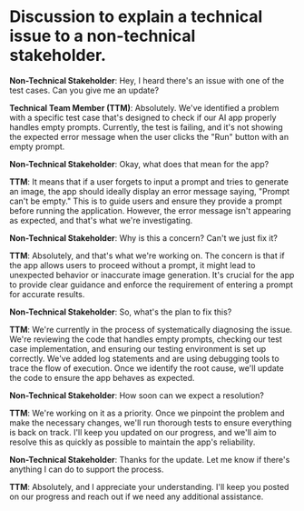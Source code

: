 # Discussion to explain a technical issue to a non-technical stakeholder.

**Non-Technical Stakeholder**: Hey, I heard there's an issue with one of the test cases. Can you give me an update?

**Technical Team Member (TTM)**: Absolutely. We've identified a problem with a specific test case that's designed to check if our AI app properly handles empty prompts. Currently, the test is failing, and it's not showing the expected error message when the user clicks the "Run" button with an empty prompt.

**Non-Technical Stakeholder**: Okay, what does that mean for the app?

**TTM**: It means that if a user forgets to input a prompt and tries to generate an image, the app should ideally display an error message saying, "Prompt can't be empty." This is to guide users and ensure they provide a prompt before running the application. However, the error message isn't appearing as expected, and that's what we're investigating.

**Non-Technical Stakeholder**: Why is this a concern? Can't we just fix it?

**TTM**: Absolutely, and that's what we're working on. The concern is that if the app allows users to proceed without a prompt, it might lead to unexpected behavior or inaccurate image generation. It's crucial for the app to provide clear guidance and enforce the requirement of entering a prompt for accurate results.

**Non-Technical Stakeholder**: So, what's the plan to fix this?

**TTM**: We're currently in the process of systematically diagnosing the issue. We're reviewing the code that handles empty prompts, checking our test case implementation, and ensuring our testing environment is set up correctly. We've added log statements and are using debugging tools to trace the flow of execution. Once we identify the root cause, we'll update the code to ensure the app behaves as expected.

**Non-Technical Stakeholder**: How soon can we expect a resolution?

**TTM**: We're working on it as a priority. Once we pinpoint the problem and make the necessary changes, we'll run thorough tests to ensure everything is back on track. I'll keep you updated on our progress, and we'll aim to resolve this as quickly as possible to maintain the app's reliability.

**Non-Technical Stakeholder**: Thanks for the update. Let me know if there's anything I can do to support the process.

**TTM**: Absolutely, and I appreciate your understanding. I'll keep you posted on our progress and reach out if we need any additional assistance.